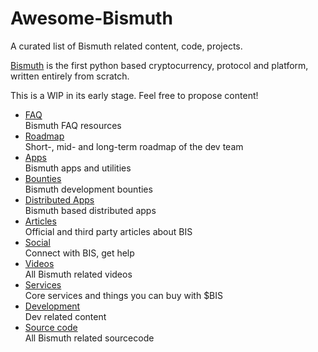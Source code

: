 # Awesome-Bismuth
A curated list of Bismuth related content, code, projects.

[Bismuth](https://bismuthplatform.com) is the first python based cryptocurrency, protocol and platform, written entirely from scratch.

This is a WIP in its early stage. Feel free to propose content!


* [FAQ](https://github.com/bismuthfoundation/Awesome-Bismuth/blob/master/FAQ_Help.md)  
  Bismuth FAQ resources
* [Roadmap](https://github.com/bismuthfoundation/Roadmap)  
  Short-, mid- and long-term roadmap of the dev team
* [Apps](https://github.com/bismuthfoundation/Awesome-Bismuth/blob/master/Apps.md)  
  Bismuth apps and utilities
* [Bounties](https://github.com/bismuthfoundation/Awesome-Bismuth/blob/master/Bounties.md)  
  Bismuth development bounties
* [Distributed Apps](https://github.com/bismuthfoundation/Awesome-Bismuth/blob/master/DApps.md)  
  Bismuth based distributed apps
* [Articles](https://github.com/bismuthfoundation/Awesome-Bismuth/blob/master/Articles.md)  
  Official and third party articles about BIS
* [Social](https://github.com/bismuthfoundation/Awesome-Bismuth/blob/master/Social.md)  
  Connect with BIS, get help
* [Videos](https://github.com/bismuthfoundation/Awesome-Bismuth/blob/master/Videos.md)  
  All Bismuth related videos  
* [Services](https://github.com/bismuthfoundation/Awesome-Bismuth/blob/master/Services.md)  
  Core services and things you can buy with $BIS
* [Development](https://github.com/bismuthfoundation/Awesome-Bismuth/blob/master/Dev.md)  
  Dev related content
* [Source code](https://github.com/bismuthfoundation/Awesome-Bismuth/blob/master/SourceCode.md)  
  All Bismuth related sourcecode

